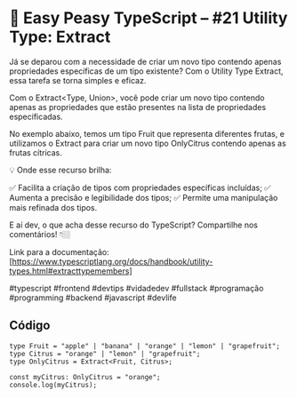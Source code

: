 # 🧠 Easy Peasy TypeScript – #21 Utility Type: Extract

Já se deparou com a necessidade de criar um novo tipo contendo apenas propriedades específicas de um tipo existente? Com o Utility Type Extract, essa tarefa se torna simples e eficaz.

Com o Extract<Type, Union>, você pode criar um novo tipo contendo apenas as propriedades que estão presentes na lista de propriedades especificadas.

No exemplo abaixo, temos um tipo Fruit que representa diferentes frutas, e utilizamos o Extract para criar um novo tipo OnlyCitrus contendo apenas as frutas cítricas.

💡 Onde esse recurso brilha:

✅ Facilita a criação de tipos com propriedades específicas incluídas;
✅ Aumenta a precisão e legibilidade dos tipos;
✅ Permite uma manipulação mais refinada dos tipos.

E aí dev, o que acha desse recurso do TypeScript? Compartilhe nos comentários! 👇🏼

Link para a documentação: [https://www.typescriptlang.org/docs/handbook/utility-types.html#extracttypemembers]

#typescript #frontend #devtips #vidadedev #fullstack #programação #programming #backend #javascript #devlife

## Código
```
type Fruit = "apple" | "banana" | "orange" | "lemon" | "grapefruit";
type Citrus = "orange" | "lemon" | "grapefruit";
type OnlyCitrus = Extract<Fruit, Citrus>;

const myCitrus: OnlyCitrus = "orange";
console.log(myCitrus); 
```
